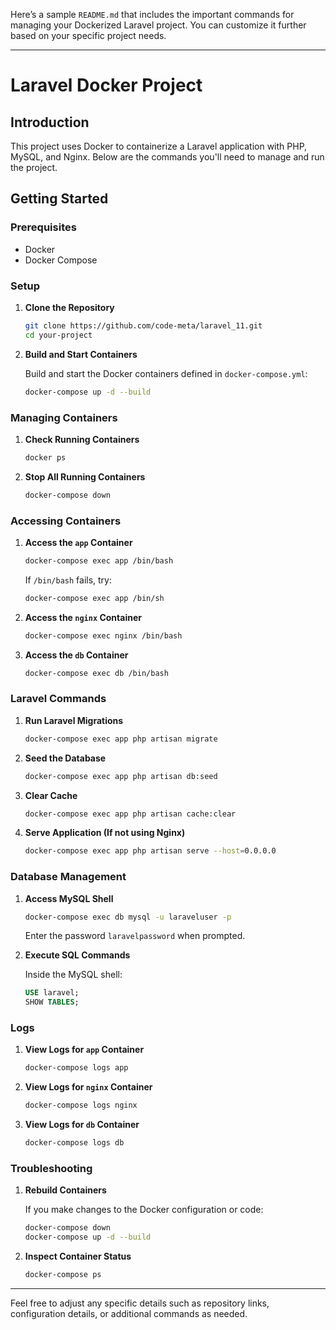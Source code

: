 Here’s a sample `README.md` that includes the important commands for managing your Dockerized Laravel project. You can customize it further based on your specific project needs.

---

# Laravel Docker Project

## Introduction

This project uses Docker to containerize a Laravel application with PHP, MySQL, and Nginx. Below are the commands you'll need to manage and run the project.

## Getting Started

### Prerequisites

- Docker
- Docker Compose

### Setup

1. **Clone the Repository**

   ```bash
   git clone https://github.com/code-meta/laravel_11.git
   cd your-project
   ```

2. **Build and Start Containers**

   Build and start the Docker containers defined in `docker-compose.yml`:

   ```bash
   docker-compose up -d --build
   ```

### Managing Containers

1. **Check Running Containers**

   ```bash
   docker ps
   ```

2. **Stop All Running Containers**

   ```bash
   docker-compose down
   ```

### Accessing Containers

1. **Access the `app` Container**

   ```bash
   docker-compose exec app /bin/bash
   ```

   If `/bin/bash` fails, try:

   ```bash
   docker-compose exec app /bin/sh
   ```

2. **Access the `nginx` Container**

   ```bash
   docker-compose exec nginx /bin/bash
   ```

3. **Access the `db` Container**

   ```bash
   docker-compose exec db /bin/bash
   ```

### Laravel Commands

1. **Run Laravel Migrations**

   ```bash
   docker-compose exec app php artisan migrate
   ```

2. **Seed the Database**

   ```bash
   docker-compose exec app php artisan db:seed
   ```

3. **Clear Cache**

   ```bash
   docker-compose exec app php artisan cache:clear
   ```

4. **Serve Application (If not using Nginx)**

   ```bash
   docker-compose exec app php artisan serve --host=0.0.0.0
   ```

### Database Management

1. **Access MySQL Shell**

   ```bash
   docker-compose exec db mysql -u laraveluser -p
   ```

   Enter the password `laravelpassword` when prompted.

2. **Execute SQL Commands**

   Inside the MySQL shell:

   ```sql
   USE laravel;
   SHOW TABLES;
   ```

### Logs

1. **View Logs for `app` Container**

   ```bash
   docker-compose logs app
   ```

2. **View Logs for `nginx` Container**

   ```bash
   docker-compose logs nginx
   ```

3. **View Logs for `db` Container**

   ```bash
   docker-compose logs db
   ```

### Troubleshooting

1. **Rebuild Containers**

   If you make changes to the Docker configuration or code:

   ```bash
   docker-compose down
   docker-compose up -d --build
   ```

2. **Inspect Container Status**

   ```bash
   docker-compose ps
   ```

---

Feel free to adjust any specific details such as repository links, configuration details, or additional commands as needed.
